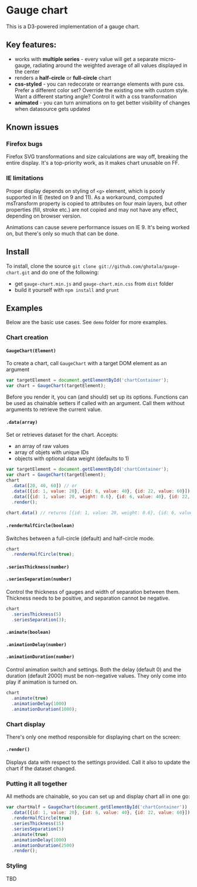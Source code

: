 # Gauge chart

This is a D3-powered implementation of a gauge chart.

## Key features:

* works with **multiple series** - every value will get a separate micro-gauge, radiating around the weighted average of all values displayed in the center
* renders a **half-circle** or **full-circle** chart
* **css-styled** - you can redecorate or rearrange elements with pure css. Prefer a different color set? Override the existing one with custom style. Want a different starting angle? Control it with a css transformation
* **animated** - you can turn animations on to get better visibility of changes when datasource gets updated

## Known issues

### Firefox bugs

Firefox SVG transformations and size calculations are way off, breaking the entire display. It's a top-priority work, as it makes chart unusable on FF.

### IE limitations

Proper display depends on styling of `<g>` element, which is poorly supported in IE (tested on 9 and 11). As a workaround, computed msTransform property is copied to attributes on four main layers, but other properties (fill, stroke etc.) are not copied and may not have any effect, depending on browser version.

Animations can cause severe performance issues on IE 9. It's being worked on, but there's only so much that can be done.

## Install

To install, clone the source `git clone git://github.com/ghotala/gauge-chart.git` and do one of the following:

* get `gauge-chart.min.js` and `gauge-chart.min.css` from `dist` folder
* build it yourself with `npm install` and `grunt`

## Examples

Below are the basic use cases. See `demo` folder for more examples.

### Chart creation

#### `GaugeChart(Element)`
To create a chart, call `GaugeChart` with a target DOM element as an argument
```javascript
var targetElement = document.getElementById('chartContainer');
var chart = GaugeChart(targetElement);
```

Before you render it, you can (and should) set up its options. Functions can be used as chainable setters if called with an argument. Call them without arguments to retrieve the current value.

#### `.data(array)`
Set or retrieves dataset for the chart. Accepts:
* an array of raw values
* array of objets with unique IDs
* objects with optional data weight (defaults to 1)

```javascript
var targetElement = document.getElementById('chartContainer');
var chart = GaugeChart(targetElement);
chart
  .data([20, 40, 60]) // or
  .data([{id: 1, value: 20}, {id: 6, value: 40}, {id: 22, value: 60}]) // or
  .data([{id: 1, value: 20, weight: 0.6}, {id: 6, value: 40}, {id: 22, value: 1.2}])
  .render();
  
chart.data() // returns [{id: 1, value: 20, weight: 0.6}, {id: 6, value: 40}, {id: 22, value: 1.2}]
```

#### `.renderHalfCircle(boolean)`
Switches between a full-circle (default) and half-circle mode.
```javascript
chart
  .renderHalfCircle(true);
```

#### `.seriesThickness(number)`
#### `.seriesSeparation(number)`
Control the thickness of gauges and width of separation between them. Thickness needs to be positive, and separation cannot be negative.

```javascript
chart
  .seriesThickness(5)
  .seriesSeparation(3);
```

#### `.animate(boolean)`
#### `.animationDelay(number)`
#### `.animationDuration(number)`
Control animation switch and settings. Both the delay (default 0) and the duration (default 2000) must be non-negative values. They only come into play if animation is turned on.

```javascript
chart
  .animate(true)
  .animationDelay(1000)
  .animationDuration(1000);
```

### Chart display
There's only one method responsible for displaying chart on the screen:

#### `.render()`
Displays data with respect to the settings provided. Call it also to update the chart if the dataset changed.

### Putting it all together
All methods are chainable, so you can set up and display chart all in one go:

```javascript
var chartHalf = GaugeChart(document.getElementById('chartContainer'))
  .data([{id: 1, value: 20}, {id: 6, value: 40}, {id: 22, value: 60}])
  .renderHalfCircle(true)
  .seriesThickness(15)
  .seriesSeparation(5)  
  .animate(true)
  .animationDelay(1000)
  .animationDuration(2500)
  .render();
```

### Styling
TBD
